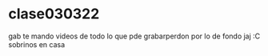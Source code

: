 # clase030322
gab te mando videos de todo lo que pde grabarperdon por lo de fondo jaj :C sobrinos en casa 
